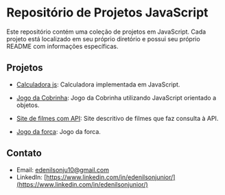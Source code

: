 # Repositório de Projetos JavaScript

Este repositório contém uma coleção de projetos em JavaScript. Cada projeto está localizado em seu próprio diretório e possui seu próprio README com informações específicas.

## Projetos

- [Calculadora js](./calculadora-web/README.md): Calculadora implementada em JavaScript.

- [Jogo da Cobrinha](./jogo-da-cobrinha/README.md): Jogo da Cobrinha utilizando JavaScript orientado a objetos. 

- [Site de filmes com API](./site-api-filmes/README.md): Site descritivo de filmes que faz consulta à API.

- [Jogo da forca](./jogo-da-forca/README.md): Jogo da forca.

## Contato

- Email: edenilsonju10@gmail.com
- LinkedIn: [https://www.linkedin.com/in/edenilsonjunior/](https://www.linkedin.com/in/edenilsonjunior/)
